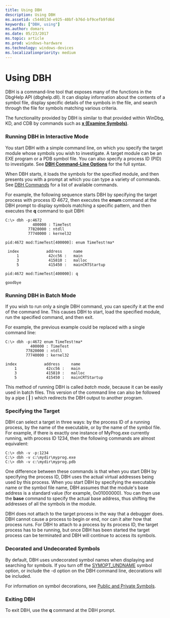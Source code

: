```yaml
---
title: Using DBH
description: Using DBH
ms.assetid: c544013d-e925-40bf-b76d-bf9cefb9fd6d
keywords: ["DBH, using"]
ms.author: domars
ms.date: 05/23/2017
ms.topic: article
ms.prod: windows-hardware
ms.technology: windows-devices
ms.localizationpriority: medium
---
```


# Using DBH


DBH is a command-line tool that exposes many of the functions in the DbgHelp API (dbghelp.dll). It can display information about the contents of a symbol file, display specific details of the symbols in the file, and search through the file for symbols matching various criteria.

The functionality provided by DBH is similar to that provided within WinDbg, KD, and CDB by commands such as [**x (Examine Symbols)**](x--examine-symbols-.md).

### <span id="running_dbh_in_interactive_mode"></span><span id="RUNNING_DBH_IN_INTERACTIVE_MODE"></span>Running DBH in Interactive Mode

You start DBH with a simple command line, on which you specify the target module whose symbols you wish to investigate. A target module can be an EXE program or a PDB symbol file. You can also specify a process ID (PID) to investigate. See [**DBH Command-Line Options**](dbh-command-line-options.md) for the full syntax.

When DBH starts, it loads the symbols for the specified module, and then presents you with a prompt at which you can type a variety of commands. See [DBH Commands](dbh-commands.md) for a list of available commands.

For example, the following sequence starts DBH by specifying the target process with process ID 4672, then executes the **enum** command at the DBH prompt to display symbols matching a specific pattern, and then executes the **q** command to quit DBH:

```
C:\> dbh -p:4672 
            400000 : TimeTest
          77820000 : ntdll
          77740000 : kernel32

pid:4672 mod:TimeTest[400000]: enum TimeTest!ma* 

 index            address     name
     1             42cc56 :   main
     3             415810 :   malloc
     5             415450 :   mainCRTStartup

pid:4672 mod:TimeTest[400000]: q 

goodbye 
```

### <span id="running_dbh_in_batch_mode"></span><span id="RUNNING_DBH_IN_BATCH_MODE"></span>Running DBH in Batch Mode

If you wish to run only a single DBH command, you can specify it at the end of the command line. This causes DBH to start, load the specified module, run the specified command, and then exit.

For example, the previous example could be replaced with a single command line:

```
C:\> dbh -p:4672 enum TimeTest!ma* 
           400000 : TimeTest
         77820000 : ntdll
         77740000 : kernel32

index            address     name
    1             42cc56 :   main
    3             415810 :   malloc
    5             415450 :   mainCRTStartup 
```

This method of running DBH is called *batch mode*, because it can be easily used in batch files. This version of the command line can also be followed by a pipe ( **|** ) which redirects the DBH output to another program.

### <span id="specifying_the_target"></span><span id="SPECIFYING_THE_TARGET"></span>Specifying the Target

DBH can select a target in three ways: by the process ID of a running process, by the name of the executable, or by the name of the symbol file. For example, if there is exactly one instance of MyProg.exe currently running, with process ID 1234, then the following commands are almost equivalent:

```
C:\> dbh -v -p:1234 
C:\> dbh -v c:\mydir\myprog.exe 
C:\> dbh -v c:\mydir\myprog.pdb 
```

One difference between these commands is that when you start DBH by specifying the process ID, DBH uses the actual virtual addresses being used by this process. When you start DBH by specifying the executable name or the symbol file name, DBH assumes that the module's base address is a standard value (for example, 0x01000000). You can then use the **base** command to specify the actual base address, thus shifting the addresses of all the symbols in the module.

DBH does not attach to the target process in the way that a debugger does. DBH cannot cause a process to begin or end, nor can it alter how that process runs. For DBH to attach to a process by its process ID, the target process has to be running, but once DBH has been started the target process can be terminated and DBH will continue to access its symbols.

### <span id="decorated_and_undecorated_symbols"></span><span id="DECORATED_AND_UNDECORATED_SYMBOLS"></span>Decorated and Undecorated Symbols

By default, DBH uses undecorated symbol names when displaying and searching for symbols. If you turn off the [SYMOPT\_UNDNAME](symbol-options.md#symopt-undname) symbol option, or include the -d option on the DBH command line, decorations will be included.

For information on symbol decorations, see [Public and Private Symbols](public-and-private-symbols.md).

### <span id="exiting_dbh"></span><span id="EXITING_DBH"></span>Exiting DBH

To exit DBH, use the **q** command at the DBH prompt.

 

 





